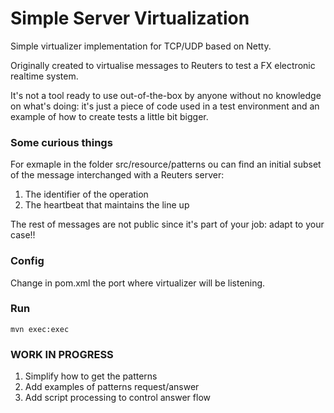 # Simple Server Virtualization
Simple virtualizer implementation for TCP/UDP based on Netty.

Originally created to virtualise messages to Reuters to test a FX
electronic realtime system.

It's not a tool ready to use out-of-the-box by anyone without no knowledge
on what's doing: it's just a piece of code used in a test environment
and an example of how to create tests a little bit bigger.

### Some curious things
For exmaple in the folder src/resource/patterns ou can find an initial
subset of the message interchanged with a Reuters server:
 1. The identifier of the operation
 2. The heartbeat that maintains the line up

The rest of messages are not public since it's part of your job: adapt to
your case!!

### Config
Change in pom.xml the port where virtualizer will be listening.

### Run
```
mvn exec:exec
```

### WORK IN PROGRESS
  1. Simplify how to get the patterns
  2. Add examples of patterns request/answer
  3. Add script processing to control answer flow
